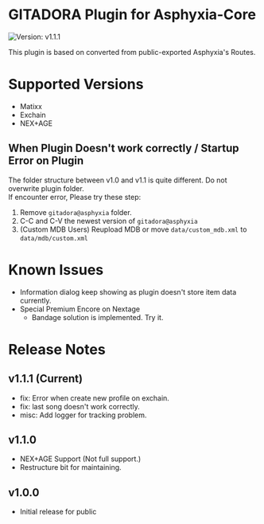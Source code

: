 GITADORA Plugin for Asphyxia-Core
=================================
![Version: v1.1.1](https://img.shields.io/badge/version-v1.1.1-blue)

This plugin is based on converted from public-exported Asphyxia's Routes.

Supported Versions
==================
 - Matixx
 - Exchain
 - NEX+AGE


When Plugin Doesn't work correctly / Startup Error on Plugin
------------------------------------------------------------
The folder structure between v1.0 and v1.1 is quite different. Do not overwrite plugin folder.
<br>If encounter error, Please try these step:

1. Remove `gitadora@asphyxia` folder.
2. C-C and C-V the newest version of `gitadora@asphyxia`
3. (Custom MDB Users) Reupload MDB or move `data/custom_mdb.xml` to `data/mdb/custom.xml`


Known Issues
============
 * Information dialog keep showing as plugin doesn't store item data currently.
 * Special Premium Encore on Nextage
   - Bandage solution is implemented. Try it.

Release Notes
=============
v1.1.1 (Current)
----------------
 * fix: Error when create new profile on exchain.
 * fix: last song doesn't work correctly.
 * misc: Add logger for tracking problem.

v1.1.0
------
 * NEX+AGE Support (Not full support.)
 * Restructure bit for maintaining.
 
v1.0.0
------
 * Initial release for public